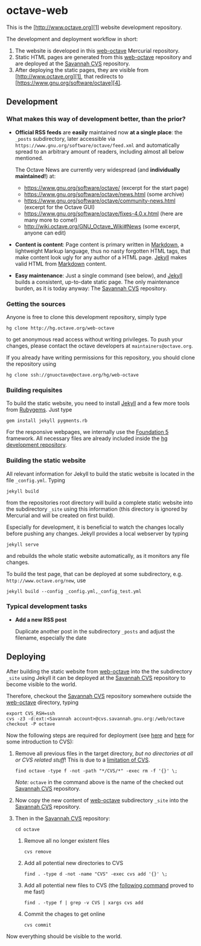 # octave-web

This is the [http://www.octave.org][1] website development repository.

The development and deployment workflow in short:

1. The website is developed in this [web-octave][2] Mercurial repository.
2. Static HTML pages are generated from this [web-octave][2] repository
   and are deployed at the [Savannah CVS][3] repository.
3. After deploying the static pages, they are visible from
   [http://www.octave.org][1], that redirects to
   [https://www.gnu.org/software/octave][4].

[1]: http://www.octave.org
[2]: http://hg.octave.org/web-octave
[3]: http://web.cvs.savannah.gnu.org/viewvc/octave/?root=octave
[4]: https://www.gnu.org/software/octave



## Development

### What makes this way of development better, than the prior?

- **Official RSS feeds** are **easily** maintained now **at a single place**:
  the `_posts` subdirectory, later accessible via
  `https://www.gnu.org/software/octave/feed.xml` and automatically spread
  to an arbitrary amount of readers, including almost all below mentioned.

  The Octave News are currently very widespread
  (and **individually maintained!**) at:
  - https://www.gnu.org/software/octave/ (excerpt for the start page)
  - https://www.gnu.org/software/octave/news.html (some archive)
  - https://www.gnu.org/software/octave/community-news.html (excerpt for the
    Octave GUI)
  - https://www.gnu.org/software/octave/fixes-4.0.x.html (here are many more
    to come!)
  - http://wiki.octave.org/GNU_Octave_Wiki#News (some excerpt, anyone can edit)

- **Content is content**: Page content is primary written in [Markdown][5],
  a lightweight Markup language, thus no nasty forgotten HTML tags, that
  make content look ugly for any author of a HTML page.
  [Jekyll][6] makes valid HTML from [Markdown][5] content.

- **Easy maintenance**: Just a single command (see below), and [Jekyll][6]
  builds a consistent, up-to-date static page.  The only maintenance burden,
  as it is today anyway: The [Savannah CVS][3] repository.

[5]: https://daringfireball.net/projects/markdown/syntax
[6]: https://jekyllrb.com/



### Getting the sources

Anyone is free to clone this development repository, simply type

    hg clone http://hg.octave.org/web-octave

to get anonymous read access without writing privileges.
To push your changes, please contact the octave developers at
`maintainers@octave.org`.

If you already have writing permissions for this repository,
you should clone the repository using

    hg clone ssh://gnuoctave@octave.org/hg/web-octave



### Building requisites

To build the static website, you need to install [Jekyll][6] and a few more
tools from [Rubygems][7].  Just type

    gem install jekyll pygments.rb

For the responsive webpages, we internally use the [Foundation 5][8]
framework.  All necessary files are already included inside the
[hg development repository][2].

[7]: https://rubygems.org/
[8]: http://foundation.zurb.com/sites/docs/v/5.5.3/



### Building the static website

All relevant information for Jekyll to build the static website is located
in the file `_config.yml`.
Typing

    jekyll build

from the repositories root directory will build a complete static website
into the subdirectory `_site` using this information (this directory is
ignored by Mercurial and will be created on first build).

Especially for development, it is beneficial to watch the changes locally
before pushing any changes.
Jekyll provides a local webserver by typing

    jekyll serve

and rebuilds the whole static website automatically, as it monitors any
file changes.

To build the test page, that can be deployed at some subdirectory, e.g.
`http://www.octave.org/new`, use

    jekyll build --config _config.yml,_config_test.yml



### Typical development tasks

- **Add a new RSS post**

  Duplicate another post in the subdirectory `_posts` and
  adjust the filename, especially the date



## Deploying

After building the static website from [web-octave][2] into the
the subdirectory `_site` using Jekyll it can be deployed at the
[Savannah CVS][3] repository to become visible to the world.

Therefore, checkout the [Savannah CVS][3] repository somewhere
outside the [web-octave][2] directory, typing

    export CVS_RSH=ssh
    cvs -z3 -d:ext:<Savannah account>@cvs.savannah.gnu.org:/web/octave checkout -P octave

Now the following steps are required for deployment
(see [here][9] and [here][10] for some introduction to CVS):

1. Remove all previous files in the target directory,
   *but no directories at all or CVS related stuff*!
   This is due to a [limitation of CVS][11].

       find octave -type f -not -path "*/CVS/*" -exec rm -f '{}' \;

   *Note:* `octave` in the command above is the name of the checked out
   [Savannah CVS][3] repository.

2. Now copy the new content of [web-octave][2] subdirectory `_site` into the
   [Savannah CVS][3] repository.

3. Then in the [Savannah CVS][3] repository:

       cd octave

   1. Remove all no longer existent files

          cvs remove

   2. Add all potential new directories to CVS

          find . -type d -not -name "CVS" -exec cvs add '{}' \;

   3. Add all potential new files to CVS (the [following command][12]
      proved to me fast)

          find . -type f | grep -v CVS | xargs cvs add

   4. Commit the chages to get online

          cvs commit

Now everything should be visible to the world.

[9]: https://savannah.nongnu.org/projects/cvs
[10]: http://www.cs.umb.edu/~srevilak/cvs.html
[11]: https://web.archive.org/web/20140629054602/http://ximbiot.com/cvs/manual/cvs-1.11.23/cvs_7.html#SEC69
[12]: http://stackoverflow.com/questions/5071/how-to-add-cvs-directories-recursively
